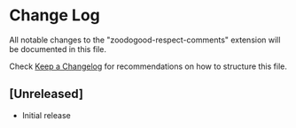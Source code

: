 # Change Log

All notable changes to the "zoodogood-respect-comments" extension will be documented in this file.

Check [Keep a Changelog](http://keepachangelog.com/) for recommendations on how to structure this file.

## [Unreleased]

- Initial release
